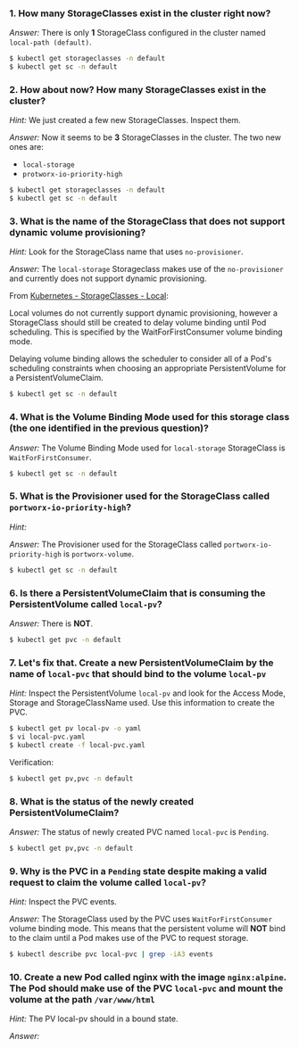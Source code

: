 ### 1. How many StorageClasses exist in the cluster right now?

*Answer:*  There is only **1** StorageClass configured in the cluster named `local-path (default)`.

```bash
$ kubectl get storageclasses -n default
$ kubectl get sc -n default
```

### 2. How about now? How many StorageClasses exist in the cluster?

*Hint:* We just created a few new StorageClasses. Inspect them.

*Answer:* Now it seems to be **3** StorageClasses in the cluster. The two new ones are:

- `local-storage`
- `protworx-io-priority-high`

```bash
$ kubectl get storageclasses -n default
$ kubectl get sc -n default
```

### 3. What is the name of the StorageClass that does not support dynamic volume provisioning?

*Hint:* Look for the StorageClass name that uses `no-provisioner`.

*Answer:* The `local-storage` Storageclass makes use of the `no-provisioner` and currently does not support dynamic provisioning.

From [Kubernetes - StorageClasses - Local](https://kubernetes.io/docs/concepts/storage/storage-classes/#local):

Local volumes do not currently support dynamic provisioning, however a StorageClass should still be created to delay volume binding until Pod scheduling. This is specified by the WaitForFirstConsumer volume binding mode.

Delaying volume binding allows the scheduler to consider all of a Pod's scheduling constraints when choosing an appropriate PersistentVolume for a PersistentVolumeClaim.

```bash
$ kubectl get sc -n default
```

### 4. What is the Volume Binding Mode used for this storage class (the one identified in the previous question)?

*Answer:* The Volume Binding Mode used for `local-storage` StorageClass is `WaitForFirstConsumer`.

```bash
$ kubectl get sc -n default
```

### 5. What is the Provisioner used for the StorageClass called `portworx-io-priority-high`?

*Hint:*

*Answer:* The Provisioner used for the StorageClass called `portworx-io-priority-high` is `portworx-volume`.

```bash
$ kubectl get sc -n default
```

### 6. Is there a PersistentVolumeClaim that is consuming the PersistentVolume called `local-pv`?

*Answer:* There is **NOT**.

```bash
$ kubectl get pvc -n default
```

### 7. Let's fix that. Create a new PersistentVolumeClaim by the name of `local-pvc` that should bind to the volume `local-pv`

*Hint:* Inspect the PersistentVolume `local-pv` and look for the Access Mode, Storage and StorageClassName used. Use this information to create the PVC.

```bash
$ kubectl get pv local-pv -o yaml
$ vi local-pvc.yaml
$ kubectl create -f local-pvc.yaml
```

Verification:

```bash
$ kubectl get pv,pvc -n default
```

### 8. What is the status of the newly created PersistentVolumeClaim?

*Answer:* The status of newly created PVC named `local-pvc` is `Pending`.

```bash
$ kubectl get pv,pvc -n default
```

### 9. Why is the PVC in a `Pending` state despite making a valid request to claim the volume called `local-pv`?

*Hint:* Inspect the PVC events.

*Answer:* The StorageClass used by the PVC uses `WaitForFirstConsumer` volume binding mode. This means that the persistent volume will **NOT** bind to the claim until a Pod makes use of the PVC to request storage.

```bash
$ kubectl describe pvc local-pvc | grep -iA3 events
```

### 10. Create a new Pod called nginx with the image `nginx:alpine`. The Pod should make use of the PVC `local-pvc` and mount the volume at the path `/var/www/html`

*Hint:* The PV local-pv should in a bound state.

*Answer:*

```bash

```
